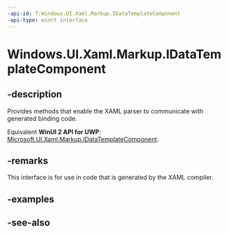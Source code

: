 ```yaml
---
-api-id: T:Windows.UI.Xaml.Markup.IDataTemplateComponent
-api-type: winrt interface
---
```


<!-- Interface syntax.
public interface IDataTemplateComponent : 
-->

# Windows.UI.Xaml.Markup.IDataTemplateComponent

## -description
Provides methods that enable the XAML parser to communicate with generated binding code.

Equivalent **WinUI 2 API for UWP**: [Microsoft.UI.Xaml.Markup.IDataTemplateComponent](/windows/winui/api/microsoft.ui.xaml.markup.idatatemplatecomponent).

## -remarks
This interface is for use in code that is generated by the XAML compiler.

## -examples

## -see-also
